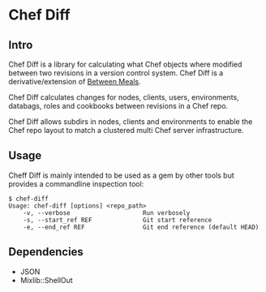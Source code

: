 # Chef Diff

## Intro

Chef Diff is a library for calculating what Chef objects where modified 
between two revisions in a version control system. Chef Diff is a derivative/extension 
of [Between Meals](https://github.com/facebook/between-meals).

Chef Diff calculates changes for nodes, clients, users, environments, databags, roles and cookbooks between revisions in a Chef repo.

Chef Diff allows subdirs in nodes, clients and environments to enable the Chef repo layout to match a clustered multi Chef server infrastructure.

## Usage

Cheff Diff is mainly intended to be used as a gem by other tools but provides a commandline inspection tool:

	$ chef-diff
	Usage: chef-diff [options] <repo_path>
	    -v, --verbose                    Run verbosely
	    -s, --start_ref REF              Git start reference
	    -e, --end_ref REF                Git end reference (default HEAD)

## Dependencies

* JSON
* Mixlib::ShellOut
